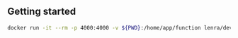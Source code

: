## Getting started

```bash
docker run -it --rm -p 4000:4000 -v ${PWD}:/home/app/function lenra/devtools-node12:beta
```
